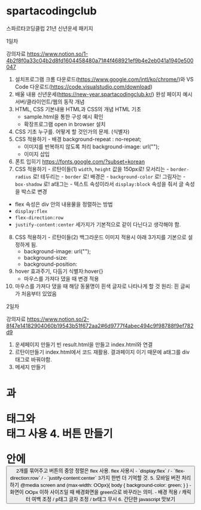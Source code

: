 # spartacodingclub
스파르타코딩클럽 21년 신년운세 패키지

1일차 

강의자료
https://www.notion.so/1-4b2f8f0a33c04b2d8fd1604458480a71#4f468921ef9b4e2eb041a1940e500047

1. 설치프로그램
  크롬 다운로드(https://www.google.com/intl/ko/chrome/)와
  VS Code 다운로드(https://code.visualstudio.com/download)
2. 배울 내용
  신년운세(https://new-year.spartacodingclub.kr/) 완성 페이지 예시
  서버/클라이언트/웹의 동작 개념
3. HTML, CSS 기본내용
  HTML과 CSS의 개념
  HTML 기초
    - sample.html을 통한 구성 예시 확인
    - 확장프로그램 open in browser 설치
4. CSS 기초
  누구를. 어떻게 할 것인가의 문제. (식별자)
5. CSS 적용하기 - 배경
  background-repeat : no-repeat;
    - 이미지를 반복하지 않도록 처리
  background-image: url("");
    - 이미지 삽입
6. 폰트 입히기
  https://fonts.google.com/?subset=korean
7. CSS 적용하기 - 르탄이들(1)
  `width`, `height` 값을 150px로!
  모서리는 - `border-radius` 로!
  테두리는 - `border` 로!
  배경은 - `background-color` 로!
  그림자는 - `box-shadow` 로!
  a태그는 - 텍스트 속성이라서 `display:block` 속성을 줘서 글 속성을 박스로 변경

  - flex 속성은 div 안의 내용물을 정렬하는 방법
- `display:flex`
- `flex-direction:row`
- `justify-content:center` 세가지가 기본적으로 같이 다닌다고 생각해야 함.
8. CSS 적용하기 - 르탄이들(2)
  백그라운드 이미지 적용시 아래 3가지를 기본으로 설정하게 됨.
    - background-image: url("");
    - background-size: 
    - background-position:
9. hover 효과주기, 다듬기
  식별자:hover{}
    - 마우스를 가져다 댔을 때 변경 적용
10. 마우스를 가져다 댔을 때 해당 동물명이 흰색 글자로 나타나게 할 것
  원리: 흰 글씨가 처음부터 있었음


2일차 

강의자료
https://www.notion.so/2-8f47e14182904060b19543b51f672aa2#6d9777f4abec494c9f98788f9ef782d9

1. 운세페이지 만들기
  빈 result.html을 만들고 index.html와 연결
2. 르탄이만들기
  index.html에서 코드 재활용. 결과페이지 이기 때문에 a태그를 div 태그로 바꿔야함.
3. 메세지 만들기
  <h1>과 <p>태그와 <br>태그 사용
4. 버튼 만들기
  <div>안에 <button> 2개를 묶어주고 버튼의 중앙 정렬은 flex 사용.
  flex 사용시 - `display:flex` / - `flex-direction:row` / - `justify-content:center` 3가지 한번 더 기억할 것.
5. 모바일 버전 처리하기
  @media screen and (max-width: OOpx){
    body {
      background-color: green;
    }
  } 
    - 화면이 OOpx 이하 사이즈일 때 배경화면을 green으로 바꾸라는 의미.
    - 배경 적용 / 캐릭터 여백 조정 / p태그 글자 조정 / br태그 무시
6. 간단한 javascript 맛보기
  